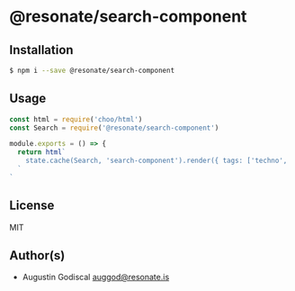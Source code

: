 # @resonate/search-component

## Installation

```sh
$ npm i --save @resonate/search-component
```

## Usage

```js
const html = require('choo/html')
const Search = require('@resonate/search-component')

module.exports = () => {
  return html`
    state.cache(Search, 'search-component').render({ tags: ['techno', 'electro'] })
  `
`

```

## License

MIT

## Author(s)

- Augustin Godiscal <auggod@resonate.is>
